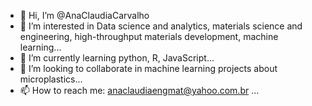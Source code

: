 - 👋 Hi, I’m @AnaClaudiaCarvalho
- 👀 I’m interested in Data science and analytics, materials science and engineering, high-throughput materials development, machine learning...
- 🌱 I’m currently learning python, R, JavaScript...
- 💞️ I’m looking to collaborate in machine learning projects about microplastics...
- 📫 How to reach me: anaclaudiaengmat@yahoo.com.br ...

<!---
AnaClaudiaCarvalho/AnaClaudiaCarvalho is a ✨ special ✨ repository because its `README.md` (this file) appears on your GitHub profile.
You can click the Preview link to take a look at your changes.
--->
